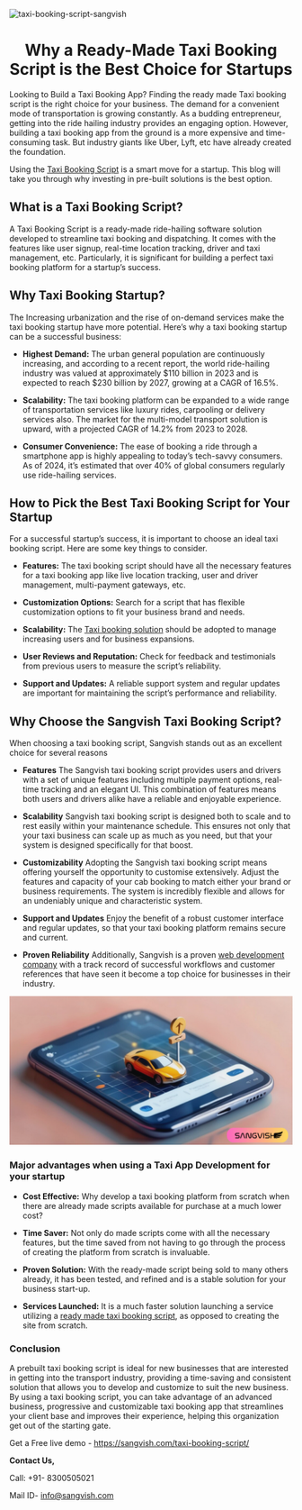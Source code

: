 ![taxi-booking-script-sangvish](https://github.com/user-attachments/assets/916640c1-e917-4d0f-b58b-a5c1da652109)

<h1 align="center"> Why a Ready-Made Taxi Booking Script is the Best Choice for Startups </h1>


Looking to Build a Taxi Booking App? Finding the ready made Taxi booking script is the right choice for your business. The demand for a convenient mode of transportation is growing constantly. As a budding entrepreneur, getting into the ride hailing industry provides an engaging option. However, building a taxi booking app from the ground is a more expensive and time-consuming task. But industry giants like Uber, Lyft, etc have already created the foundation. 

Using the [Taxi Booking Script](https://sangvish.com/taxi-booking-script/) is a smart move for a startup. This blog will take you through why investing in pre-built solutions is the best option.

## What is a Taxi Booking Script?
A Taxi Booking Script is a ready-made ride-hailing software solution developed to streamline taxi booking and dispatching. It comes with the features like user signup, real-time location tracking, driver and taxi management, etc. Particularly, it is significant for building a perfect taxi booking platform for a startup’s success.

## Why Taxi Booking Startup?
The Increasing urbanization and the rise of on-demand services make the taxi booking startup have more potential. Here’s why a taxi booking startup can be a successful business:

* **Highest Demand:** The urban general population are continuously increasing, and according to a recent report, the world ride-hailing industry was valued at approximately $110 billion in 2023 and is expected to reach $230 billion by 2027, growing at a CAGR of 16.5%.

* **Scalability:** The taxi booking platform can be expanded to a wide range of transportation services like luxury rides, carpooling or delivery services also. The market for the multi-model transport solution is upward, with a projected CAGR of 14.2% from 2023 to 2028.

* **Consumer Convenience:** The ease of booking a ride through a smartphone app is highly appealing to today’s tech-savvy consumers. As of 2024, it’s estimated that over 40% of global consumers regularly use ride-hailing services.

## How to Pick the Best Taxi Booking Script for Your Startup
For a successful startup’s success, it is important to choose an ideal taxi booking script. Here are some key things to consider.

* **Features:** The taxi booking script should have all the necessary features for a taxi booking app like live location tracking, user and driver management, multi-payment gateways, etc.  

* **Customization Options:** Search for a script that has flexible customization options to fit your business brand and needs.

* **Scalability:** The [Taxi booking solution](https://sangvish.com/taxi-booking-script/) should be adopted to manage increasing users and for business expansions.

* **User Reviews and Reputation:** Check for feedback and testimonials from previous users to measure the script’s reliability.

* **Support and Updates:** A reliable support system and regular updates are important for maintaining the script’s performance and reliability.

## Why Choose the Sangvish Taxi Booking Script?
When choosing a taxi booking script, Sangvish stands out as an excellent choice for several reasons
* **Features**
The Sangvish taxi booking script provides users and drivers with a set of unique features including multiple payment options, real-time tracking and an elegant UI. This combination of features means both users and drivers alike have a reliable and enjoyable experience.

* **Scalability**
Sangvish taxi booking script is designed both to scale and to rest easily within your maintenance schedule. This ensures not only that your taxi business can scale up as much as you need, but that your system is designed specifically for that boost.

* **Customizability**
Adopting the Sangvish taxi booking script means offering yourself the opportunity to customise extensively. Adjust the features and capacity of your cab booking to match either your brand or business requirements. The system is incredibly flexible and allows for an undeniably unique and characteristic system.

* **Support and Updates**
Enjoy the benefit of a robust customer interface and regular updates, so that your taxi booking platform remains secure and current.

* **Proven Reliability**
Additionally, Sangvish is a proven [web development company](https://sangvish.com/) with a track record of successful workflows and customer references that have seen it become a top choice for businesses in their industry.

<div class="Box-sc-g0xbh4-0 iIZCet"><img alt=“taxibookingscript.png" src="https://github.com/sangvishtechnologies/taxi-booking-script/blob/main/images/taxi-booking-script.png" data-hpc="true" class="Box-sc-g0xbh4-0 kzRgrI"></div> 

### Major advantages when using a Taxi App Development for your startup
* **Cost Effective:**
Why develop a taxi booking platform from scratch when there are already made scripts available for purchase at a much lower cost?

* **Time Saver:**
Not only do made scripts come with all the necessary features, but the time saved from not having to go through the process of creating the platform from scratch is invaluable.

* **Proven Solution:**
With the ready-made script being sold to many others already, it has been tested, and refined and is a stable solution for your business start-up.

* **Services Launched:**
It is a much faster solution launching a service utilizing a [ready made taxi booking script](https://sangvish.com/taxi-booking-script/), as opposed to creating the site from scratch.

### Conclusion
A prebuilt taxi booking script is ideal for new businesses that are interested in getting into the transport industry, providing a time-saving and consistent solution that allows you to develop and customize to suit the new business. By using a taxi booking script, you can take advantage of an advanced business, progressive and customizable taxi booking app that streamlines your client base and improves their experience, helping this organization get out of the starting gate.

Get a Free live demo - https://sangvish.com/taxi-booking-script/

**Contact Us,**

Call: +91- 8300505021

Mail ID- info@sangvish.com
